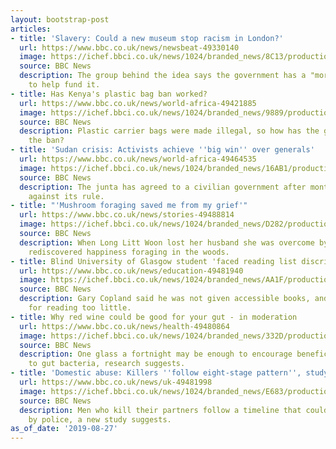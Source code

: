 ```yaml
---
layout: bootstrap-post
articles:
- title: 'Slavery: Could a new museum stop racism in London?'
  url: https://www.bbc.co.uk/news/newsbeat-49330140
  image: https://ichef.bbci.co.uk/news/1024/branded_news/8C13/production/_108395853_slavery.gif
  source: BBC News
  description: The group behind the idea says the government has a "moral obligation"
    to help fund it.
- title: Has Kenya's plastic bag ban worked?
  url: https://www.bbc.co.uk/news/world-africa-49421885
  image: https://ichef.bbci.co.uk/news/1024/branded_news/9889/production/_108394093_gettyimages-527451628.jpg
  source: BBC News
  description: Plastic carrier bags were made illegal, so how has the government enforced
    the ban?
- title: 'Sudan crisis: Activists achieve ''big win'' over generals'
  url: https://www.bbc.co.uk/news/world-africa-49464535
  image: https://ichef.bbci.co.uk/news/1024/branded_news/16AB1/production/_108494829_gettyimages-1162076377.jpg
  source: BBC News
  description: The junta has agreed to a civilian government after months of protests
    against its rule.
- title: "'Mushroom foraging saved me from my grief'"
  url: https://www.bbc.co.uk/news/stories-49488814
  image: https://ichef.bbci.co.uk/news/1024/branded_news/D282/production/_108509835_woon_woods976650.jpg
  source: BBC News
  description: When Long Litt Woon lost her husband she was overcome by grief. She
    rediscovered happiness foraging in the woods.
- title: Blind University of Glasgow student 'faced reading list discrimination'
  url: https://www.bbc.co.uk/news/education-49481940
  image: https://ichef.bbci.co.uk/news/1024/branded_news/AA1F/production/_108515534_gary.jpg
  source: BBC News
  description: Gary Copland said he was not given accessible books, and was then penalised
    for reading too little.
- title: Why red wine could be good for your gut - in moderation
  url: https://www.bbc.co.uk/news/health-49480864
  image: https://ichef.bbci.co.uk/news/1024/branded_news/332D/production/_108510131_gettyimages-1032284334.jpg
  source: BBC News
  description: One glass a fortnight may be enough to encourage beneficial changes
    to gut bacteria, research suggests.
- title: 'Domestic abuse: Killers ''follow eight-stage pattern'', study says'
  url: https://www.bbc.co.uk/news/uk-49481998
  image: https://ichef.bbci.co.uk/news/1024/branded_news/E683/production/_108511095_domesticviolence.jpg
  source: BBC News
  description: Men who kill their partners follow a timeline that could be tracked
    by police, a new study suggests.
as_of_date: '2019-08-27'
---
```


